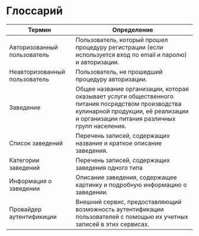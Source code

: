 # Глоссарий
|Термин|Определение|
|---|---|
|Авторизованный пользователь|Пользователь, который прошел процедуру регистрации (если используется вход по email и паролю) и авторизации.|
|Неавторизованный пользователь|Пользователь, не прошедший процедуру авторизации.|
|Заведение|Общее название организации, которая оказывает услуги общественного питания посредством производства кулинарной продукции, её реализации и организации питания различных групп населения.|
|Список заведений|Перечень записей, содержащих название и краткое описание заведения.|
|Категории заведений|Перечень записей, содержащих заведения одного типа|
|Информация о заведении|Описание заведения, содержащее картинку и подробную информацию о заведении.|
|Провайдер аутентификиции|Внешний сервис, предоставляющий возможность аутентификации пользователей с помощью их учетных записей в этих сервисах.|
